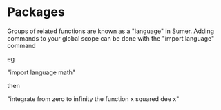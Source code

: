 # Packages

Groups of related functions are known as a "language" in Sumer. Adding commands to your global
scope can be done with the "import language" command

eg

"import language math"

then

"integrate from zero to infinity the function x squared dee x"
